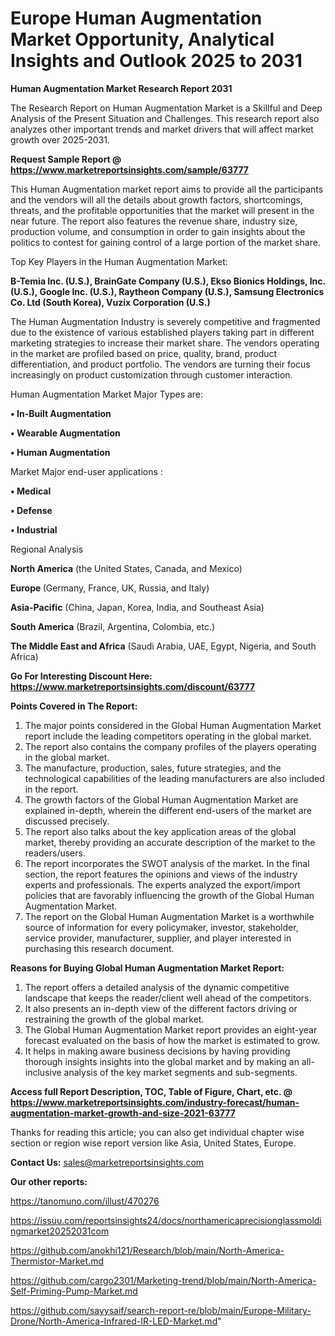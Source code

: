 # Europe Human Augmentation Market Opportunity, Analytical Insights and Outlook 2025 to 2031

<strong>Human Augmentation Market Research Report 2031</strong>

The Research Report on Human Augmentation Market is a Skillful and Deep Analysis of the Present Situation and Challenges. This research report also analyzes other important trends and market drivers that will affect market growth over 2025-2031.

<strong>Request Sample Report @ <a href=https://www.marketreportsinsights.com/sample/63777>https://www.marketreportsinsights.com/sample/63777</a></strong>

This Human Augmentation market report aims to provide all the participants and the vendors will all the details about growth factors, shortcomings, threats, and the profitable opportunities that the market will present in the near future. The report also features the revenue share, industry size, production volume, and consumption in order to gain insights about the politics to contest for gaining control of a large portion of the market share.

Top Key Players in the Human Augmentation Market:

<strong>B-Temia Inc. (U.S.), BrainGate Company (U.S.), Ekso Bionics Holdings, Inc. (U.S.), Google Inc. (U.S.), Raytheon Company (U.S.), Samsung Electronics Co. Ltd (South Korea), Vuzix Corporation (U.S.)</strong>

The Human Augmentation Industry is severely competitive and fragmented due to the existence of various established players taking part in different marketing strategies to increase their market share. The vendors operating in the market are profiled based on price, quality, brand, product differentiation, and product portfolio. The vendors are turning their focus increasingly on product customization through customer interaction.

Human Augmentation Market Major Types are:

<strong>• In-Built Augmentation

• Wearable Augmentation

• Human Augmentation</strong>

Market Major end-user applications :

<strong>• Medical

• Defense

• Industrial</strong>

Regional Analysis

</u><strong><b>North America</b></strong> (the United States, Canada, and Mexico)

<strong><b>Europe </b></strong>(Germany, France, UK, Russia, and Italy)

<strong><b>Asia-Pacific</b></strong> (China, Japan, Korea, India, and Southeast Asia)

<strong><b>South America</b></strong> (Brazil, Argentina, Colombia, etc.)

<strong><b>The Middle East and Africa</b></strong> (Saudi Arabia, UAE, Egypt, Nigeria, and South Africa)

<strong>Go For Interesting Discount Here: <a href=https://www.marketreportsinsights.com/discount/63777>https://www.marketreportsinsights.com/discount/63777</a></strong>

<strong>Points Covered in The Report:</strong>
<ol>
  <li>The major points considered in the Global Human Augmentation Market report include the leading competitors operating in the global market.</li>
  <li>The report also contains the company profiles of the players operating in the global market.</li>
  <li>The manufacture, production, sales, future strategies, and the technological capabilities of the leading manufacturers are also included in the report.</li>
  <li>The growth factors of the Global Human Augmentation Market are explained in-depth, wherein the different end-users of the market are discussed precisely.</li>
  <li>The report also talks about the key application areas of the global market, thereby providing an accurate description of the market to the readers/users.</li>
  <li>The report incorporates the SWOT analysis of the market. In the final section, the report features the opinions and views of the industry experts and professionals. The experts analyzed the export/import policies that are favorably influencing the growth of the Global Human Augmentation Market.</li>
  <li>The report on the Global Human Augmentation Market is a worthwhile source of information for every policymaker, investor, stakeholder, service provider, manufacturer, supplier, and player interested in purchasing this research document.</li>
</ol>
<strong>Reasons for Buying Global Human Augmentation Market Report:</strong>

<ol>
  <li>The report offers a detailed analysis of the dynamic competitive landscape that keeps the reader/client well ahead of the competitors.</li>
  <li>It also presents an in-depth view of the different factors driving or restraining the growth of the global market.</li>
  <li>The Global Human Augmentation Market report provides an eight-year forecast evaluated on the basis of how the market is estimated to grow.</li>
  <li>It helps in making aware business decisions by having providing thorough insights insights into the global market and by making an all-inclusive analysis of the key market segments and sub-segments.</li>
</ol>
<strong>Access full Report Description, TOC, Table of Figure, Chart, etc. @ <a href=https://www.marketreportsinsights.com/industry-forecast/human-augmentation-market-growth-and-size-2021-63777>https://www.marketreportsinsights.com/industry-forecast/human-augmentation-market-growth-and-size-2021-63777</a></strong>


Thanks for reading this article; you can also get individual chapter wise section or region wise report version like Asia, United States, Europe.

<strong>Contact Us:</strong>
sales@marketreportsinsights.com

<strong>Our other reports:</strong>

<a href=https://tanomuno.com/illust/470276>https://tanomuno.com/illust/470276</a>

<a href=https://issuu.com/reportsinsights24/docs/northamericaprecisionglassmoldingmarket20252031com>https://issuu.com/reportsinsights24/docs/northamericaprecisionglassmoldingmarket20252031com</a>

<a href=https://github.com/anokhi121/Research/blob/main/North-America-Thermistor-Market.md>https://github.com/anokhi121/Research/blob/main/North-America-Thermistor-Market.md</a>

<a href=https://github.com/cargo2301/Marketing-trend/blob/main/North-America-Self-Priming-Pump-Market.md>https://github.com/cargo2301/Marketing-trend/blob/main/North-America-Self-Priming-Pump-Market.md</a>

<a href=https://github.com/sayysaif/search-report-re/blob/main/Europe-Military-Drone/North-America-Infrared-IR-LED-Market.md>https://github.com/sayysaif/search-report-re/blob/main/Europe-Military-Drone/North-America-Infrared-IR-LED-Market.md</a>"
